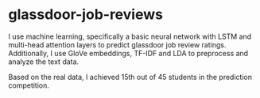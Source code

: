 # glassdoor-job-reviews
I use machine learning, specifically a basic neural network with LSTM and multi-head attention layers to predict glassdoor job review ratings. Additionally, I use GloVe embeddings, TF-IDF and LDA to preprocess and analyze the text data. 

Based on the real data, I achieved 15th out of 45 students in the prediction competition.
